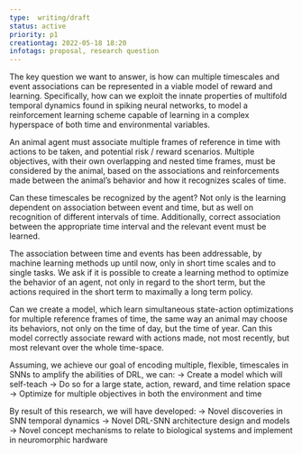 ```yaml
---
type:  writing/draft
status: active
priority: p1
creationtag: 2022-05-18 18:20
infotags: proposal, research question
---
```


The key question we want to answer, is how can multiple timescales and event associations can be represented in a viable model of reward and learning. Specifically, how can we exploit the innate properties of multifold temporal dynamics found in spiking neural networks, to model a reinforcement learning scheme capable of learning in a complex hyperspace of both time and environmental variables.

An animal agent must associate multiple frames of reference in time with actions to be taken, and potential risk / reward scenarios. Multiple objectives, with their own overlapping and nested time frames, must be considered by the animal, based on the associations and reinforcements made between the animal’s behavior and how it recognizes scales of time. 

Can these timescales be recognized by the agent? Not only is the learning dependent on association between event and time, but as well on recognition of different intervals of time. Additionally, correct association between the appropriate time interval and the relevant event must be learned. 

The association between time and events has been addressable, by machine learning methods up until now, only in short time scales and to single tasks. We ask if it is possible to create a learning method to optimize the behavior of an agent, not only  in regard to the short term, but the actions required in the short term to maximally a long term policy. 

Can we create a model, which learn simultaneous state-action optimizations for multiple reference frames of time, the same way an animal may choose its behaviors, not only on the time of day, but the time of year. Can this model correctly associate reward with actions made, not most recently, but most relevant over the whole time-space.

Assuming, we achieve our goal of encoding multiple, flexible, timescales in SNNs to amplify the abilities of DRL, we can:
→ Create a model which will self-teach
→ Do so for a large state, action, reward, and time relation space
→ Optimize for multiple objectives in both the environment and time

By result of this research, we will have developed:
→ Novel discoveries in SNN temporal dynamics
→ Novel DRL-SNN architecture design and models
→ Novel concept mechanisms to relate to biological systems and implement in neuromorphic hardware



